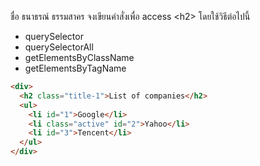 ชื่อ ธนาธรณ์ ธรรมสาคร 
จงเขียนคำสั่งเพื่อ access \<h2> โดยใช้วิธีต่อไปนี้
- querySelector
- querySelectorAll
- getElementsByClassName
- getElementsByTagName


```html
<div>
  <h2 class="title-1">List of companies</h2>
  <ul>
    <li id="1">Google</li>
    <li class="active" id="2">Yahoo</li>
    <li id="3">Tencent</li>
  </ul>
</div>

```